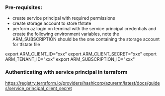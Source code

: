 ### Pre-requisites:
- create service principal with required permissions
- create storage account to store tfstate
- perform az login on terminal with the service principal credentials and create the following environment variables, note the ARM_SUBSCRIPTION should be the one containing the storage account for tfstate file

export ARM_CLIENT_ID="xxx"
export ARM_CLIENT_SECRET="xxx"
export ARM_TENANT_ID="xxx"
export ARM_SUBSCRIPTION_ID="xxx"

### Authenticating with service principal in terraform 
https://registry.terraform.io/providers/hashicorp/azurerm/latest/docs/guides/service_principal_client_secret

